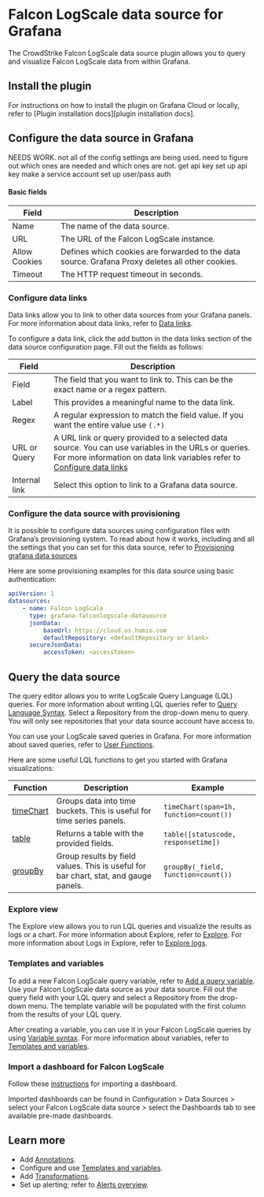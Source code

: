 # Falcon LogScale data source for Grafana

The CrowdStrike Falcon LogScale data source plugin allows you to query and visualize Falcon LogScale data from within Grafana.

## Install the plugin

For instructions on how to install the plugin on Grafana Cloud or locally, refer to [Plugin installation docs][plugin installation docs].

## Configure the data source in Grafana

NEEDS WORK. not all of the config settings are being used. need to figure out which ones are needed and which ones are not.
get api key
set up api key
make a service account
set up user/pass auth

#### Basic fields

| Field         | Description |
| ------------- | ----------- |
| Name          | The name of the data source. |
| URL           | The URL of the Falcon LogScale instance. |
| Allow Cookies | Defines which cookies are forwarded to the data source. Grafana Proxy deletes all other cookies. |
| Timeout      | The HTTP request timeout in seconds. |

### Configure data links

Data links allow you to link to other data sources from your Grafana panels. For more information about data links, refer to [Data links](https://grafana.com/docs/grafana/latest/explore/logs-integration/).

To configure a data link, click the add button in the data links section of the data source configuration page. Fill out the fields as follows:

| Field         | Description                                                                                                                                                                                            |
| ------------- | ------------------------------------------------------------------------------------------------------------------------------------------------------------------------------------------------------ |
| Field         | The field that you want to link to. This can be the exact name or a regex pattern.                                                                                                                     |
| Label         | This provides a meaningful name to the data link.                                                                                                                                                      |
| Regex         | A regular expression to match the field value. If you want the entire value use `(.*)`                                                                                                                 |
| URL or Query  | A URL link or query provided to a selected data source. You can use variables in the URLs or queries. For more information on data link variables refer to [Configure data links][configure data link] |
| Internal link | Select this option to link to a Grafana data source.                                                                                                                                                   |

[configure data link]: https://grafana.com/docs/grafana/latest/panels-visualizations/configure-data-links/

### Configure the data source with provisioning

It is possible to configure data sources using configuration files with Grafana’s provisioning system. To read about how it works, including and all the settings that you can set for this data source, refer to [Provisioning grafana data sources](https://grafana.com/docs/grafana/latest/administration/provisioning/#data-sources)

Here are some provisioning examples for this data source using basic authentication:

```yaml
apiVersion: 1
datasources:
    - name: Falcon LogScale
      type: grafana-falconlogscale-datasource
      jsonData:
          baseUrl: https://cloud.us.humio.com
          defaultRepository: <defaultRepository or blank>
      secureJsonData:
          accessToken: <accessToken>
```

## Query the data source

The query editor allows you to write LogScale Query Language (LQL) queries. For more information about writing LQL queries refer to [Query Language Syntax](https://library.humio.com/falcon-logscale/syntax.html). Select a Repository from the drop-down menu to query. You will only see repositories that your data source account have access to.

You can use your LogScale saved queries in Grafana. For more information about saved queries, refer to [User Functions](https://library.humio.com/falcon-logscale/syntax-function.html#syntax-function-user).

Here are some useful LQL functions to get you started with Grafana visualizations:

| Function                                                                        | Description                                                                          | Example                                |
| ------------------------------------------------------------------------------- | ------------------------------------------------------------------------------------ | -------------------------------------- |
| [timeChart](https://library.humio.com/falcon-logscale/functions-timechart.html) | Groups data into time buckets. This is useful for time series panels.                | `timeChart(span=1h, function=count())` |
| [table](https://library.humio.com/falcon-logscale/functions-table.html)         | Returns a table with the provided fields.                                            | `table([statuscode, responsetime])`    |
| [groupBy](https://library.humio.com/falcon-logscale/functions-groupby.html)     | Group results by field values. This is useful for bar chart, stat, and gauge panels. | `groupBy(_field, function=count())`    |

### Explore view

The Explore view allows you to run LQL queries and visualize the results as logs or a chart. For more information about Explore, refer to [Explore](https://grafana.com/docs/grafana/latest/features/explore/). For more information about Logs in Explore, refer to [Explore logs](https://grafana.com/docs/grafana/latest/explore/logs-integration/).

### Templates and variables

To add a new Falcon LogScale query variable, refer to [Add a query variable](https://grafana.com/docs/grafana/latest/variables/variable-types/add-query-variable/). Use your Falcon LogScale data source as your data source. Fill out the query field with your LQL query and select a Repository from the drop-down menu. The template variable will be populated with the first column from the results of your LQL query.

After creating a variable, you can use it in your Falcon LogScale queries by using [Variable syntax](https://grafana.com/docs/grafana/latest/variables/syntax/). For more information about variables, refer to [Templates and variables](https://grafana.com/docs/grafana/latest/variables/).

### Import a dashboard for Falcon LogScale

Follow these [instructions](https://grafana.com/docs/grafana/latest/dashboards/export-import/#importing-a-dashboard) for importing a dashboard.

Imported dashboards can be found in Configuration > Data Sources > select your Falcon LogScale data source > select the Dashboards tab to see available pre-made dashboards.

## Learn more

- Add [Annotations](https://grafana.com/docs/grafana/latest/dashboards/annotations/).
- Configure and use [Templates and variables](https://grafana.com/docs/grafana/latest/variables/).
- Add [Transformations](https://grafana.com/docs/grafana/latest/panels/transformations/).
- Set up alerting; refer to [Alerts overview](https://grafana.com/docs/grafana/latest/alerting/).
